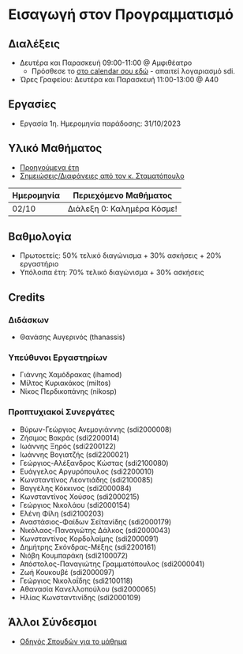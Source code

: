 # Εισαγωγή στον Προγραμματισμό

## Διαλέξεις

* Δευτέρα και Παρασκευή 09:00-11:00 @ Αμφιθέατρο
  * Πρόσθεσε το [στο calendar σου εδώ](https://calendar.google.com/calendar/event?action=TEMPLATE&tmeid=NmJxaXJqbGh1cm1ldm9tcTNxdW5qcmhtb2tfMjAyMzEwMDJUMDYwMDAwWiB0aGFuYXNzaXNAdW9hLmdy&tmsrc=thanassis%40uoa.gr&scp=ALL) - απαιτεί λογαριασμό sdi.
* Ώρες Γραφείου: Δευτέρα και Παρασκευή 11:00-13:00 @ Α40

## Εργασίες

* Εργασία 1η. Ημερομηνία παράδοσης: 31/10/2023

## Υλικό Μαθήματος

* [Προηγούμενα έτη](https://cgi.di.uoa.gr/~ip/)
* [Σημειώσεις/Διαφάνειες από τον κ. Σταματόπουλο](resources/K04.pdf)

| Ημερομηνία | Περιεχόμενο Μαθήματος |
| --- | --- |
| 02/10 | Διάλεξη 0: Καλημέρα Κόσμε! |

## Βαθμολογία

* Πρωτοετείς: 50% τελικό διαγώνισμα + 30% ασκήσεις + 20% εργαστήριο
* Υπόλοιπα έτη: 70% τελικό διαγώνισμα + 30% ασκήσεις

## Credits

### Διδάσκων

* Θανάσης Αυγερινός (thanassis)

### Υπεύθυνοι Εργαστηρίων

* Γιάννης Χαμόδρακας (ihamod)
* Μίλτος Κυριακάκος (miltos)
* Νίκος Περδικοπάνης (nikosp)

### Προπτυχιακοί Συνεργάτες

* Βύρων-Γεώργιος Ανεμογιάννης (sdi2000008)
* Ζήσιμος Βακράς (sdi2200014)
* Ιωάννης Ξηρός (sdi2200122)
* Ιωάννης Βογιατζής (sdi2200021)
* Γεώργιος-Αλέξανδρος Κώστας (sdi2100080)
* Ευάγγελος Αργυρόπουλος (sdi2200010)
* Κωνσταντίνος Λεοντιάδης (sdi2100085)
* Βαγγέλης Κόκκινος (sdi2000084)
* Κωνσταντίνος Χούσος (sdi2000215)
* Γεώργιος Νικολάου (sdi2000154)
* Ελένη Φίλη (sdi2100203)
* Αναστάσιος-Φαίδων Σεϊτανίδης (sdi2000179)
* Νικόλαος-Παναγιώτης Δάλκος (sdi2000043)
* Κωνσταντίνος Κορδολαίμης (sdi2000091)
* Δημήτρης Σκόνδρας-Μέξης (sdi2200161)
* Νιόβη Κουμπαράκη (sdi2100072)
* Απόστολος-Παναγιώτης Γραμματόπουλος (sdi2000041)
* Ζωή Κουκουβέ (sdi2000097)
* Γεώργιος Νικολαΐδης (sdi2100118)
* Αθανασία Κανελλοπούλου (sdi2000065)
* Ηλίας Κωνσταντινίδης (sdi2000109)

## Άλλοι Σύνδεσμοι

* [Οδηγός Σπουδών για το μάθημα](https://www.di.uoa.gr/studies/undergraduate/courses/k04)


